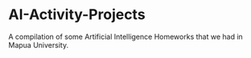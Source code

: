 # AI-Activity-Projects
 A compilation of some Artificial Intelligence Homeworks that we had in Mapua University.
